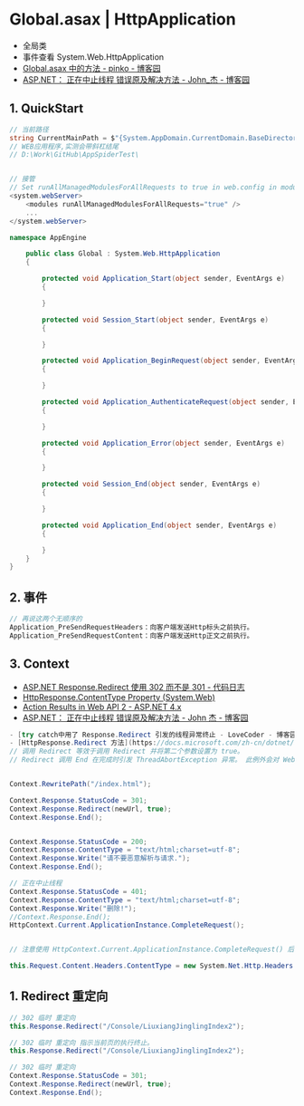 # Global.asax | HttpApplication

- 全局类
- 事件查看 System.Web.HttpApplication
- [Global.asax 中的方法 - pinko - 博客园](https://www.cnblogs.com/pinko/archive/2013/05/02/3053965.html)
- [ASP.NET： 正在中止线程 错误原及解决方法 - John\_杰 - 博客园](https://www.cnblogs.com/johnblogs/p/8822096.html)

## 1. QuickStart

```c#
// 当前路径
string CurrentMainPath = $"{System.AppDomain.CurrentDomain.BaseDirectory}";
// WEB应用程序,实测会带斜杠结尾
// D:\Work\GitHub\AppSpiderTest\


// 接管
// Set runAllManagedModulesForAllRequests to true in web.config in modules under system.webServer.
<system.webServer>
    <modules runAllManagedModulesForAllRequests="true" />
    ...
</system.webServer>

namespace AppEngine

    public class Global : System.Web.HttpApplication
    {

        protected void Application_Start(object sender, EventArgs e)
        {

        }

        protected void Session_Start(object sender, EventArgs e)
        {

        }

        protected void Application_BeginRequest(object sender, EventArgs e)
        {

        }

        protected void Application_AuthenticateRequest(object sender, EventArgs e)
        {

        }

        protected void Application_Error(object sender, EventArgs e)
        {

        }

        protected void Session_End(object sender, EventArgs e)
        {

        }

        protected void Application_End(object sender, EventArgs e)
        {

        }
    }
}
```

## 2. 事件

```c#
// 再说这两个无顺序的
Application_PreSendRequestHeaders：向客户端发送Http标头之前执行。
Application_PreSendRequestContent：向客户端发送Http正文之前执行。
```

## 3. Context

- [ASP.NET Response.Redirect 使用 302 而不是 301 - 代码日志](https://codeday.me/bug/20180130/126660.html)
- [HttpResponse.ContentType Property (System.Web)](https://docs.microsoft.com/en-us/dotnet/api/system.web.httpresponse.contenttype?view=netframework-4.8)
- [Action Results in Web API 2 - ASP.NET 4.x](https://docs.microsoft.com/en-us/aspnet/web-api/overview/getting-started-with-aspnet-web-api/action-results)
- [ASP.NET： 正在中止线程 错误原及解决方法 - John 杰 - 博客园](https://www.cnblogs.com/johnblogs/p/8822096.html)

```c#
- [try catch中用了 Response.Redirect 引发的线程异常终止 - LoveCoder - 博客园](https://www.cnblogs.com/Jerseyblog/p/5962766.html)
- [HttpResponse.Redirect 方法](https://docs.microsoft.com/zh-cn/dotnet/api/system.web.httpresponse.redirect?redirectedfrom=MSDN&view=netframework-4.8)
// 调用 Redirect 等效于调用 Redirect 并将第二个参数设置为 true。
// Redirect 调用 End 在完成时引发 ThreadAbortException 异常。 此例外会对 Web 应用程序性能产生不利影响。 因此，建议不要使用此重载，而应使用 HttpResponse.Redirect(String, Boolean) 重载，并为 endResponse 参数传递 false，然后调用 CompleteRequest 方法。 有关更多信息，请参见 End 方法。


Context.RewritePath("/index.html");

Context.Response.StatusCode = 301;
Context.Response.Redirect(newUrl, true);
Context.Response.End();


Context.Response.StatusCode = 200;
Context.Response.ContentType = "text/html;charset=utf-8";
Context.Response.Write("请不要恶意解析与请求.");
Context.Response.End();

// 正在中止线程
Context.Response.StatusCode = 401;
Context.Response.ContentType = "text/html;charset=utf-8";
Context.Response.Write("删除!");
//Context.Response.End();
HttpContext.Current.ApplicationInstance.CompleteRequest();


// 注意使用 HttpContext.Current.ApplicationInstance.CompleteRequest() 后面不能使用 return; 再读取文件流时候.

this.Request.Content.Headers.ContentType = new System.Net.Http.Headers.MediaTypeHeaderValue("text/plain");
```

## 1. Redirect 重定向

```c#
// 302 临时 重定向
this.Response.Redirect("/Console/LiuxiangJinglingIndex2");

// 302 临时 重定向 指示当前页的执行终止。
this.Response.Redirect("/Console/LiuxiangJinglingIndex2");

// 302 临时 重定向
Context.Response.StatusCode = 301;
Context.Response.Redirect(newUrl, true);
Context.Response.End();
```

